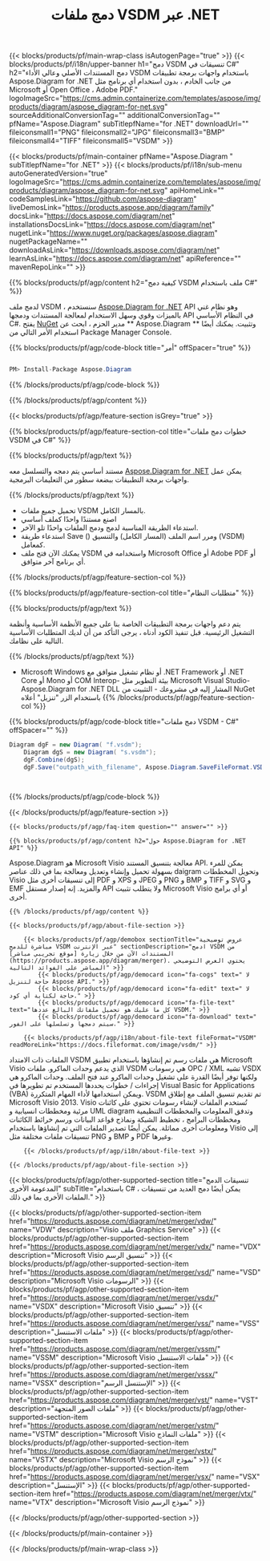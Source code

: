 ﻿---
title: دمج ملفات VSDM عبر .NET 
weight: 4460
url: /ar/net/merger/vsdm/ 
description: C# شفرة المصدر لدمج VSDM المستندات على .NET Framework أو .NET Core أو Mono أو COM Interop.
---
{{< blocks/products/pf/main-wrap-class isAutogenPage="true" >}}
{{< blocks/products/pf/i18n/upper-banner h1="دمج VSDM تنسيقات في C#" h2="دمج المستندات الأصلي وعالي الأداء VSDM باستخدام واجهات برمجة تطبيقات Aspose.Diagram for .NET من جانب الخادم ، بدون استخدام أي برنامج مثل Microsoft أو Open Office ، Adobe PDF." logoImageSrc="https://cms.admin.containerize.com/templates/aspose/img/products/diagram/aspose_diagram-for-net.svg" sourceAdditionalConversionTag="" additionalConversionTag="" pfName="Aspose.Diagram" subTitlepfName="for .NET" downloadUrl="" fileiconsmall1="PNG" fileiconsmall2="JPG" fileiconsmall3="BMP" fileiconsmall4="TIFF" fileiconsmall5="VSDM" >}}

{{< blocks/products/pf/main-container pfName="Aspose.Diagram " subTitlepfName="for .NET" >}}
{{< blocks/products/pf/i18n/sub-menu autoGeneratedVersion="true" logoImageSrc="https://cms.admin.containerize.com/templates/aspose/img/products/diagram/aspose_diagram-for-net.svg" apiHomeLink="" codeSamplesLink="https://github.com/aspose-diagram" liveDemosLink="https://products.aspose.app/diagram/family" docsLink="https://docs.aspose.com/diagram/net" installationsDocsLink="https://docs.aspose.com/diagram/net" nugetLink="https://www.nuget.org/packages/aspose.diagram" nugetPackageName="" downloadAsLink="https://downloads.aspose.com/diagram/net" learnAsLink="https://docs.aspose.com/diagram/net" apiReference="" mavenRepoLink="" >}}

{{% blocks/products/pf/agp/content h2="كيفية دمج VSDM ملف باستخدام C#" %}}

 لدمج ملف VSDM ، سنستخدم
 [Aspose.Diagram for .NET](https://products.aspose.com/diagram/net) 
 API وهو نظام غني بالميزات وقوي وسهل الاستخدام لمعالجة المستندات ودمجها API في النظام الأساسي C#. يفتح
 [NuGet](https://www.nuget.org/packages/aspose.diagram) 
 مدير الحزم ، ابحث عن
 ** Aspose.Diagram ** 
 وتثبيت. يمكنك أيضًا استخدام الأمر التالي من Package Manager Console.

{{% blocks/products/pf/agp/code-block title="أمر" offSpacer="true" %}}

```cs

PM> Install-Package Aspose.Diagram


```

{{% /blocks/products/pf/agp/code-block %}}

{{% /blocks/products/pf/agp/content %}}

{{< blocks/products/pf/agp/feature-section isGrey="true" >}}

{{% blocks/products/pf/agp/feature-section-col title="خطوات دمج ملفات VSDM في C#" %}}

{{% blocks/products/pf/agp/text %}}

 مستند أساسي يتم دمجه والتسلسل معه
 [Aspose.Diagram for .NET](https://products.aspose.com/diagram/net) 
 يمكن عمل واجهات برمجة التطبيقات ببضعة سطور من التعليمات البرمجية.

{{% /blocks/products/pf/agp/text %}}

+ تحميل جميع ملفات VSDM بالمسار الكامل.
+ اصنع مستندًا واحدًا كملف أساسي
+ استدعاء الطريقة المناسبة لدمج ودمج الملفات واحدًا تلو الآخر.
+ استدعاء طريقة Save () ومرر اسم الملف (المسار الكامل) والتنسيق (VSDM) كمعامل.
+ يمكنك الآن فتح ملف VSDM واستخدامه في Microsoft Office أو Adobe PDF أو أي برنامج آخر متوافق.

{{% /blocks/products/pf/agp/feature-section-col %}}

{{% blocks/products/pf/agp/feature-section-col title="متطلبات النظام" %}}

{{% blocks/products/pf/agp/text %}}

 يتم دعم واجهات برمجة التطبيقات الخاصة بنا على جميع الأنظمة الأساسية وأنظمة التشغيل الرئيسية. قبل تنفيذ الكود أدناه ، يرجى التأكد من أن لديك المتطلبات الأساسية التالية على نظامك.

{{% /blocks/products/pf/agp/text %}}

- Microsoft Windows أو نظام تشغيل متوافق مع .NET Framework أو .NET Core أو Mono أو COM Interop- بيئة التطوير مثل Microsoft Visual Studio- Aspose.Diagram for .NET DLL المشار إليه في مشروعك - التثبيت من NuGet باستخدام الزر "تنزيل" أعلاه
{{% /blocks/products/pf/agp/feature-section-col %}}

{{% blocks/products/pf/agp/code-block title="دمج ملفات VSDM - C#" offSpacer="" %}}

```cs
Diagram dgF = new Diagram( "f.vsdm");
    Diagram dgS = new Diagram( "s.vsdm");
    dgF.Combine(dgS);
    dgF.Save("outpath_with_filename", Aspose.Diagram.SaveFileFormat.VSDM);  

    


```

{{% /blocks/products/pf/agp/code-block %}}

{{< /blocks/products/pf/agp/feature-section >}}

    {{< blocks/products/pf/agp/faq-item question="" answer="" >}}
 

<!-- aboutfile Starts -->

    {{% blocks/products/pf/agp/content h2="حول Aspose.Diagram for .NET API" %}}

 Aspose.Diagram هو Microsoft Visio معالجة بتنسيق المستند API. يمكن للمرء بسهولة تحميل وإنشاء وتعديل ومعالجة بما في ذلك عناصر daigram وتحويل المخططات Visio إلى تنسيقات أخرى مثل PDF و XPS و JPEG و PNG و BMP و TIFF و SVG و EMF والمزيد. إنه إصدار مستقل API ولا يتطلب تثبيت Microsoft Visio أو أي برامج أخرى.  



    {{% /blocks/products/pf/agp/content %}}

    {{< blocks/products/pf/agp/about-file-section >}}

        {{< blocks/products/pf/agp/demobox sectionTitle="عروض توضيحية مباشرة للدمج VSDM عبر الإنترنت" sectionDescription="ادمج VSDM من المستندات الآن من خلال زيارة [موقع تجريبي مباشر](https://products.aspose.app/diagram/merger). يحتوي العرض التوضيحي المباشر على الفوائد التالية" >}}
            {{< blocks/products/pf/agp/democard icon="fa-cogs" text=" لا حاجة لتنزيل Aspose API." >}}
            {{< blocks/products/pf/agp/democard icon="fa-edit" text=" لا حاجة لكتابة أي كود." >}}
            {{< blocks/products/pf/agp/democard icon="fa-file-text" text="كل ما عليك هو تحميل ملفاتك البالغ عددها VSDM." >}}
            {{< blocks/products/pf/agp/democard icon="fa-download" text=" سيتم دمجها وتسلسلها على الفور." >}}

        {{< blocks/products/pf/agp/i18n/about-file-text fileFormat="VSDM" readMoreLink="https://docs.fileformat.com/image/vsdm/" >}}
الملفات ذات الامتداد VSDM هي ملفات رسم تم إنشاؤها باستخدام تطبيق Microsoft Visio الذي يدعم وحدات الماكرو. ملفات VSDM هي رسومات OPC / XML تشبه VSDX ولكنها توفر أيضًا القدرة على تشغيل وحدات الماكرو عند فتح الملف. وحدات الماكرو هي إجراءات / خطوات يحددها المستخدم تم تطويرها في Visual Basic for Applications (VBA) ويمكن استخدامها لأداء المهام المتكررة. VSDM تم تقديم تنسيق الملف مع إطلاق Microsoft Visio 2013. Visio تُستخدم الملفات لإنشاء رسومات تحتوي على كائنات مرئية ومخططات انسيابية و UML diagram وتدفق المعلومات والمخططات التنظيمية ومخططات البرامج ، تخطيط الشبكة ونماذج قواعد البيانات ورسم خرائط الكائنات ومعلومات أخرى مماثلة. يمكن أيضًا تصدير الملفات التي تم إنشاؤها باستخدام Visio إلى تنسيقات ملفات مختلفة مثل PNG و BMP و PDF وغيرها. 

        {{< /blocks/products/pf/agp/i18n/about-file-text >}}

    {{< /blocks/products/pf/agp/about-file-section >}}

<!-- aboutfile Ends -->

{{< blocks/products/pf/agp/other-supported-section title="تنسيقات الدمج المدعومة الأخرى" subTitle="باستخدام C# ، يمكن أيضًا دمج العديد من تنسيقات الملفات الأخرى بما في ذلك." >}}

{{< blocks/products/pf/agp/other-supported-section-item href="https://products.aspose.com/diagram/net/merger/vdw/" name="VDW" description="Visio ملف Graphics Service" >}}
{{< blocks/products/pf/agp/other-supported-section-item href="https://products.aspose.com/diagram/net/merger/vdx/" name="VDX" description="Microsoft Visio تنسيق الرسم" >}}
{{< blocks/products/pf/agp/other-supported-section-item href="https://products.aspose.com/diagram/net/merger/vsd/" name="VSD" description="Microsoft Visio الرسومات" >}}
{{< blocks/products/pf/agp/other-supported-section-item href="https://products.aspose.com/diagram/net/merger/vsdx/" name="VSDX" description="Microsoft Visio تنسيق" >}}
{{< blocks/products/pf/agp/other-supported-section-item href="https://products.aspose.com/diagram/net/merger/vss/" name="VSS" description="ملفات الاستنسل" >}}
{{< blocks/products/pf/agp/other-supported-section-item href="https://products.aspose.com/diagram/net/merger/vssm/" name="VSSM" description="Microsoft Visio ملفات الاستنسل" >}}
{{< blocks/products/pf/agp/other-supported-section-item href="https://products.aspose.com/diagram/net/merger/vssx/" name="VSSX" description="الإستنسل الرسم" >}}
{{< blocks/products/pf/agp/other-supported-section-item href="https://products.aspose.com/diagram/net/merger/vst/" name="VST" description="ملفات الصور المتجهة" >}}
{{< blocks/products/pf/agp/other-supported-section-item href="https://products.aspose.com/diagram/net/merger/vstm/" name="VSTM" description="Microsoft Visio ملفات النماذج" >}}
{{< blocks/products/pf/agp/other-supported-section-item href="https://products.aspose.com/diagram/net/merger/vstx/" name="VSTX" description="Microsoft Visio نموذج الرسم" >}}
{{< blocks/products/pf/agp/other-supported-section-item href="https://products.aspose.com/diagram/net/merger/vsx/" name="VSX" description="الإستنسل" >}}
{{< blocks/products/pf/agp/other-supported-section-item href="https://products.aspose.com/diagram/net/merger/vtx/" name="VTX" description="Microsoft Visio نموذج الرسم" >}}

{{< /blocks/products/pf/agp/other-supported-section >}}

{{< /blocks/products/pf/main-container >}}
    
{{< /blocks/products/pf/main-wrap-class >}}